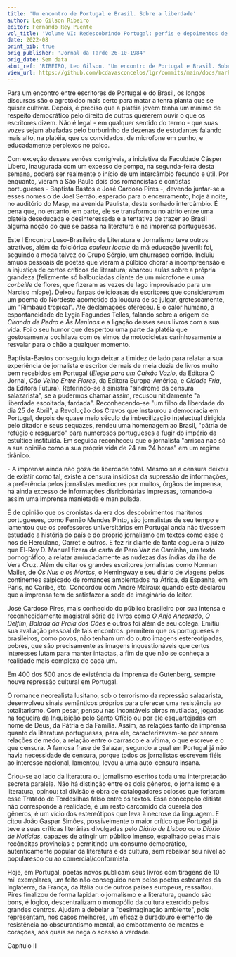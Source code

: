 ```yaml
---
title: 'Um encontro de Portugal e Brasil. Sobre a liberdade'
author: Leo Gilson Ribeiro
editor: Fernando Rey Puente
vol_title: 'Volume VI: Redescobrindo Portugal: perfis e depoimentos de alguns escritores portugueses'
date: 2022-08
print_bib: true
orig_publisher: 'Jornal da Tarde 26-10-1984'
orig_date: Sem data
abnt_ref: 'RIBEIRO, Leo Gilson. "Um encontro de Portugal e Brasil. Sobre a liberdade". In PUENTE, Fernando Rey (org.) <em>Volume 6: Redescobrindo Portugal: perfis e depoimentos de alguns escritores portugueses</em>, 2022. Publicação original: Jornal da Tarde 26-10-1984, Sem data. URL: <a href="yml_view_url">https://github.com/bcdavasconcelos/lgr/commits/main/docs/markdown/volume-6/01-brasil-portugal-tentativas-de-aproximacao/02-um-encontro-de-portugal-e-brasil-sobre-a-liberdade</a>'
view_url: https://github.com/bcdavasconcelos/lgr/commits/main/docs/markdown/volume-6/01-brasil-portugal-tentativas-de-aproximacao/02-um-encontro-de-portugal-e-brasil-sobre-a-liberdade
---
```


Para um encontro entre escritores de Portugal e do Brasil, os longos discursos são o agrotóxico mais certo para matar a tenra planta que se quiser cultivar. Depois, é preciso que a platéia jovem tenha um mínimo de respeito democrático pelo direito de outros quererem ouvir o que os escritores dizem. Não é legal - em qualquer sentido do termo - que suas vozes sejam abafadas pelo burburinho de dezenas de estudantes falando mais alto, na platéia, que os convidados, de microfone em punho, e educadamente perplexos no palco.

Com exceção desses senões corrigíveis, a iniciativa da Faculdade Cásper Líbero, inaugurada com um excesso de pompa, na segunda-feira desta semana, poderá ser realmente o início de um intercâmbio fecundo e útil. Por enquanto, vieram a São Paulo dois dos romancistas e contistas portugueses - Baptista Bastos e José Cardoso Pires -, devendo juntar-se a esses nomes o de Joel Serrão, esperado para o encerramento, hoje à noite, no auditório do Masp, na avenida Paulista, deste sonhado intercâmbio. É pena que, no entanto, em parte, ele se transformou no atrito entre uma platéia deseducada e desinteressada e a tentativa de trazer ao Brasil alguma noção do que se passa na literatura e na imprensa portuguesas.

Este I Encontro Luso-Brasileiro de Literatura e Jornalismo teve outros atrativos, além da folclórica *couleur locale* da má educação juvenil: foi, seguindo a moda talvez do Grupo Sérgio, um churrasco corrido. Incluiu amuos pessoais de poetas que vieram a púlbico chorar a incompreensão e a injustiça de certos críticos de literatura; abarcou aulas sobre a própria grandeza (felizmente só balbuciadas diante de um microfone e uma *corbeille* de flores, que fizeram as vezes de lago improvisado para um Narciso míope). Deixou farpas delicioasas de escritores que consideravam um poema do Nordeste acometido da loucura de se julgar, grotescamente, um "Rimbaud tropical". Até declamações ofereceu. E o calor humano, a espontaneidade de Lygia Fagundes Telles, falando sobre a origem de *Ciranda de Pedra* e *As Meninas* e a ligação desses seus livros com a sua vida. Foi o seu humor que despertou uma parte da platéia que gostosamente cochilava com os elmos de motocicletas carinhosamente a resvalar para o chão a qualquer momento.

Baptista-Bastos conseguiu logo deixar a timidez de lado para relatar a sua experiência de jornalista e escritor de mais de meia dúzia de livros muito bem recebidos em Portugal (*Elegia para um Caixão Vazio*, da Editora O Jornal, *Cão Velho Entre Flores*, da Editora Europa-América, e *Cidade Fria*, da Editora Futura). Referindo-se à sinistra "síndrome da censura salazarista", se a pudermos chamar assim, recusou nitidamente "a liberdade escoltada, fardada". Reconhecendo-se "um filho da liberdade do dia 25 de Abril", a Revolução dos Cravos que instaurou a democracia em Portugal, depois de quase meio século de imbecilização intelectual dirigida pelo ditador e seus sequazes, rendeu uma homenagem ao Brasil, "pátria de refúgio e resguardo" para numerosos portugueses a fugir do império da estultice instituída. Em seguida reconheceu que o jornalista "arrisca nao só a sua opinião como a sua própria vida de 24 em 24 horas" em um regime tirânico.

\- A imprensa ainda não goza de liberdade total. Mesmo se a censura deixou de existir como tal, existe a censura insidiosa da supressão de informações, a preferência pelos jornalistas medíocres por muitos, órgãos de imprensa, há ainda excesso de informações disricionárias impressas, tornando-a assim uma imprensa manietada e manipulada.

É de opinião que os cronistas da era dos descobrimentos marítmos portugueses, como Fernão Mendes Pinto, são jornalistas de seu tempo e lamentou que os professores universitários em Portugal anda não tivessem estudado a história do país e do próprio jornalismo em textos como esse e nos de Herculano, Garret e outros. E fez rir diante de tanta cegueira o juízo que El-Rey D. Manuel fizera da carta de Pero Vaz de Caminha, um texto pornográfico, a relatar amiudadamente as nudezas das índias da ilha de Vera Cruz. Além de citar os grandes escritores jornalistas como Norman Mailer, de *Os Nus e os Mortos*, o Hemingway e seu diário de viagens pelos continentes salpicado de romances ambientados na África, da Espanha, em Paris, no Caribe, etc. Concordou com André Malraux quando este declarou que a imprensa tem de satisfazer a sede de imaginário do leitor.

José Cardoso Pires, mais conhecido do público brasileiro por sua intensa e reconhecidamente magistral série de livros como *O Anjo Ancorado*, *O Delfim*, *Balada da Praia dos Cães* e outros foi além de seu colega. Emitiu sua avaliação pessoal de tais encontros: permitem que os portugueses e brasileiros, como povos, não tenham um do outro imagens estereotipadas, pobres, que são precisamente as imagens inquestionáveis que certos interesses lutam para manter intactas, a fim de que não se conheça a realidade mais complexa de cada um.

Em 400 dos 500 anos de existência da imprensa de Gutenberg, sempre houve repressão cultural em Portugal.

O romance neorealista lusitano, sob o terrorismo da repressão salazarista, desenvolveu sinais semânticos próprios para oferecer uma resistência ao totalitarismo. Com pesar, pensou nas incontáveis obras mutiladas, jogadas na fogueira da Inquisição pelo Santo Ofício ou por ele esquartejadas em nome de Deus, da Pátria e da Família. Assim, as relações tanto da imprensa quanto da literatura portuguesas, para ele, caracterizavam-se por serem relações de medo, a relação entre o carrasco e a vítima, o que escreve e o que censura. A famosa frase de Salazar, segundo a qual em Portugal já não havia necessidade de censura, porque todos os jornalistas escrevem fiéis ao interesse nacional, lamentou, levou a uma auto-censura insana.

Criou-se ao lado da literatura ou jornalismo escritos toda uma interpretação secreta paralela. Não há distinção entre os dois gêneros, o jornalismo e a literatura, opinou: tal divisão é obra de catalogadores ociosos que forjaram esse Tratado de Tordesilhas falso entre os textos. Essa concepção elitista não corresponde à realidade, é um resto carcomido da querela dos gêneros, é um vício dos estereótipos que leva à necrose da linguagem. E citou João Gaspar Simões, possivelmente o maior crítico que Portugal já teve e suas críticas literárias divulgadas pelo *Diário de Lisboa* ou o *Diário de Notícias*, capazes de atingir um público imenso, espalhado pelas mais recônditas províncias e permitindo um consumo democrático, autenticamente popular da literatura e da cultura, sem rebaixar seu nível ao popularesco ou ao comercial/conformista.

Hoje, em Portugal, poetas novos publicam seus livros com tiragens de 10 mil exemplares, um feito não conseguido nem pelos poetas estreantes da Inglaterra, da França, da Itália ou de outros países europeus, ressaltou. Pires finalizou de forma lapidar: o jornalismo e a literatura, quando são bons, é lógico, descentralizam o monopólio da cultura exercido pelos grandes centros. Ajudam a debelar a "desimaginação ambiente", pois representam, nos casos melhores, um eficaz e duradouro elemento de resistência ao obscurantismo mental, ao embotamento de mentes e corações, aos quais se nega o acesso à verdade.

Capítulo II